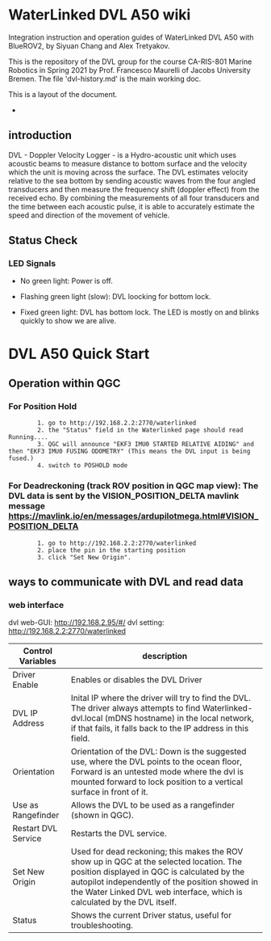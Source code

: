 # WaterLinked DVL A50 wiki

Integration instruction and operation guides of WaterLinked DVL A50 with BlueROV2, by Siyuan Chang and Alex Tretyakov.

This is the repository of the DVL group for the course CA-RIS-801 Marine Robotics in Spring 2021 by Prof. Francesco Maurelli of Jacobs University Bremen. The file 'dvl-history.md' is the main working doc.

This is a layout of the document.

- 

## introduction

DVL - Doppler Velocity Logger - is a Hydro-acoustic unit which uses acoustic beams to measure distance to bottom surface and the velocity which the unit is moving across the surface. The DVL estimates velocity relative to the sea bottom by sending acoustic waves from the four angled transducers and then measure the frequency shift (doppler effect) from the received echo. By combining the measurements of all four transducers and the time between each acoustic pulse, it is able to accurately estimate the speed and direction of the movement of vehicle.

## Status Check

  ### LED Signals

* No green light: Power is off.

* Flashing green light (slow): DVL loocking for bottom lock.

* Fixed green light: DVL has bottom lock. The LED is mostly on and blinks quickly to show we are alive.

# DVL A50 Quick Start

## Operation within QGC

### For Position Hold

            1. go to http://192.168.2.2:2770/waterlinked
            2. the "Status" field in the Waterlinked page should read Running.... 
            3. QGC will announce "EKF3 IMU0 STARTED RELATIVE AIDING" and then "EKF3 IMU0 FUSING ODOMETRY" (This means the DVL input is being fused.)
            4. switch to POSHOLD mode

### For Deadreckoning (track ROV position in QGC map view): The DVL data is sent by the VISION_POSITION_DELTA mavlink message <https://mavlink.io/en/messages/ardupilotmega.html#VISION_POSITION_DELTA>

            1. go to http://192.168.2.2:2770/waterlinked 
            2. place the pin in the starting position
            3. click "Set New Origin".

## ways to communicate with DVL and read data

### web interface

dvl web-GUI: http://192.168.2.95/#/
dvl setting: http://192.168.2.2:2770/waterlinked

| Control Variables    | description                                                                 |
| ------------ | --------------------------------------------------------------------------- |
| Driver Enable | Enables or disables the DVL Driver | 
| DVL IP Address | Inital IP where the driver will try to find the DVL. The driver always attempts to find Waterlinked-dvl.local (mDNS hostname) in the local network, if that fails, it falls back to the IP address in this field. | 
| Orientation | Orientation of the DVL: Down is the suggested use, where the DVL points to the ocean floor, Forward is an untested mode where the dvl is mounted forward to lock position to a vertical surface in front of it. | 
| Use as Rangefinder | Allows the DVL to be used as a rangefinder (shown in QGC). | 
| Restart DVL Service | Restarts the DVL service. | 
| Set New Origin | Used for dead reckoning; this makes the ROV show up in QGC at the selected location. The position displayed in QGC is calculated by the autopilot independently of the position showed in the Water Linked DVL web interface, which is calculated by the DVL itself. | 
| Status | Shows the current Driver status, useful for troubleshooting. | 
